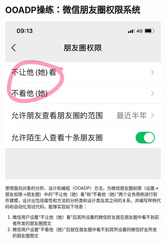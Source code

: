 # OOADP操练：微信朋友圈权限系统

![](./wechat-moments-rbac-prototype.jpeg)

使用面向对象的分析、设计和编程（OOADP）方法，为微信朋友圈权限（设置->朋友权限->朋友圈）中的“不让他（她）看”和“不看他（她）”两个业务用例进行软件建模，设计出包括属性和方法的分析类和设计类及其之间的关系，并编写样例代码和自动化测试代码，能够实现如下场景：

1. 微信用户设置“不让他（她）看”后其所设置的微信好友就在朋友圈中看不到前者所发的朋友圈图文
2. 微信用户设置“不看他（她）”后就在朋友圈中看不到其所设置的微信好友所发的朋友圈图文


